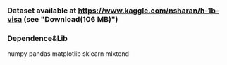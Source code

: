 ### Dataset available at https://www.kaggle.com/nsharan/h-1b-visa (see "Download(106 MB)")

### Dependence&Lib
numpy
pandas
matplotlib
sklearn
mlxtend

